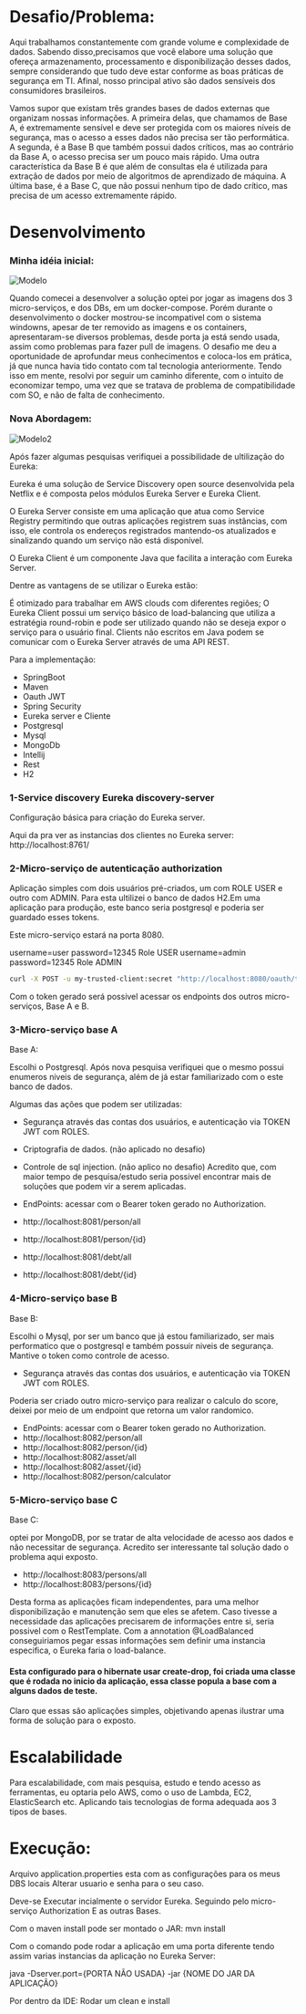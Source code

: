 # Desafio/Problema:
Aqui trabalhamos constantemente com grande volume e complexidade de dados. Sabendo disso,precisamos que você elabore uma solução que ofereça armazenamento, processamento e disponibilização desses dados, sempre considerando que tudo deve estar conforme as boas práticas de segurança em TI. Afinal, nosso principal ativo são dados sensíveis dos consumidores brasileiros.

Vamos supor que existam três grandes bases de dados externas que organizam nossas informações. A primeira delas, que chamamos de Base A, é extremamente sensível e deve ser protegida com os maiores níveis de segurança, mas o acesso a esses dados não precisa ser tão performática. A segunda, é a Base B que também possui dados críticos, mas ao contrário da Base A, o acesso precisa ser um pouco mais rápido. Uma outra característica da Base B é que além de consultas ela é utilizada para extração de dados por meio de algoritmos de aprendizado de máquina. A última base, é a Base C, que não possui nenhum tipo de dado crítico, mas precisa de um acesso extremamente rápido.

# Desenvolvimento

### Minha idéia inicial:

<img src="https://github.com/LuanMaia123/desafio/blob/master/8721%20%5BConvertido%5D-01.jpg" alt="Modelo" style="max-width:100%;">

Quando comecei a desenvolver a solução optei por jogar as imagens dos 3 micro-serviços, e dos DBs, em um docker-compose. Porém durante o desenvolvimento o docker mostrou-se incompativel com o sistema windowns, apesar de ter removido as imagens e os containers, apresentaram-se diversos problemas, desde porta ja está sendo usada, assim como problemas para fazer pull de imagens. 
O desafio me deu a oportunidade de aprofundar meus conhecimentos e coloca-los em prática, já que nunca havia tido contato com tal tecnologia anteriormente. Tendo isso em mente, resolvi por seguir um caminho diferente, com o intuito de economizar tempo, uma vez que se tratava de problema de compatibilidade com SO, e não de falta de conhecimento.

### Nova Abordagem:

<img src="https://github.com/LuanMaia123/desafio/blob/master/NOVO-01.jpg" alt="Modelo2" style="max-width:100%;">

Após fazer algumas pesquisas verifiquei a possibilidade de ultilização do Eureka:

Eureka é uma solução de Service Discovery open source desenvolvida pela Netflix e é composta pelos módulos Eureka Server e Eureka Client.   

O Eureka Server consiste em uma aplicação que atua como Service Registry permitindo que outras aplicações registrem suas instâncias, com isso,  ele controla os endereços registrados mantendo-os atualizados e sinalizando quando um serviço não está disponível.

O Eureka Client é um componente Java que facilita a interação com Eureka Server.

Dentre as vantagens de se utilizar o Eureka estão: 

É otimizado para trabalhar em AWS clouds com diferentes regiões;
O Eureka Client possui um serviço básico de load-balancing que utiliza a estratégia round-robin e pode ser utilizado quando não se deseja expor o serviço para o usuário final.
Clients não escritos em Java podem se comunicar com o Eureka Server através de uma API REST.

Para a implementação:
- SpringBoot
- Maven
- Oauth JWT
- Spring Security
- Eureka server e Cliente
- Postgresql
- Mysql
- MongoDb
- Intellij
- Rest
- H2

### 1-Service discovery Eureka discovery-server
Configuração básica para criação do Eureka server.

Aqui da pra ver as instancias dos clientes no Eureka server:
http://localhost:8761/

### 2-Micro-serviço de autenticação  authorization
Aplicação simples com dois usuários pré-criados, um com ROLE USER e outro com ADMIN. Para esta ultilizei o banco de dados H2.Em uma aplicação para produção, este banco seria postgresql e poderia ser guardado esses tokens.

Este micro-serviço estará na porta 8080.

username=user password=12345 Role USER
username=admin password=12345 Role ADMIN

```bash
curl -X POST -u my-trusted-client:secret "http://localhost:8080/oauth/token?grant_type=password&username=user&password=12345"
```
Com o token gerado será possivel acessar os endpoints dos outros micro-serviços, Base A e B.

### 3-Micro-serviço base A
Base A:

Escolhi o Postgresql. Após nova pesquisa verifiquei que o mesmo possui enumeros niveis de segurança, além de já estar familiarizado com o este banco de dados.

Algumas das ações que podem ser utilizadas:
- Segurança através das contas dos usuários, e autenticação via TOKEN JWT com ROLES.
- Criptografia de dados. (não aplicado no desafio)
- Controle de sql injection. (não aplico no desafio)
Acredito que, com maior tempo de pesquisa/estudo seria possivel encontrar mais de soluções que podem vir a serem aplicadas.

- EndPoints: acessar com o Bearer token gerado no Authorization.
- http://localhost:8081/person/all
- http://localhost:8081/person/{id}
- http://localhost:8081/debt/all
- http://localhost:8081/debt/{id}

### 4-Micro-serviço base B

Base B:

Escolhi o Mysql, por ser um banco que já estou familiarizado, ser mais performatico que o postgresql e também possuir niveis de segurança. Mantive o token como controle de acesso. 

- Segurança através das contas dos usuários, e autenticação via TOKEN JWT com ROLES.

Poderia ser criado outro micro-serviço para realizar o calculo do score, deixei por meio de um endpoint que retorna um valor randomico.

- EndPoints: acessar com o Bearer token gerado no Authorization.
- http://localhost:8082/person/all
- http://localhost:8082/person/{id}
- http://localhost:8082/asset/all
- http://localhost:8082/asset/{id}
- http://localhost:8082/person/calculator

### 5-Micro-serviço base C

Base C:

optei por MongoDB, por se tratar de alta velocidade de acesso aos dados e não necessitar de segurança. Acredito ser interessante tal solução dado o problema aqui exposto.

- http://localhost:8083/persons/all
- http://localhost:8083/persons/{id}

Desta forma as aplicações ficam independentes, para uma melhor disponibilização e manutenção sem que eles se afetem.
Caso tivesse a necessidade das aplicações precisarem de informações entre si, seria possivel com o RestTemplate. Com a annotation @LoadBalanced conseguiriamos pegar essas informações sem definir uma instancia especifica, o Eureka faria o load-balance.

#### Esta configurado para o hibernate usar create-drop, foi criada uma classe que é rodada no inicio da aplicação, essa classe popula a base com a alguns dados de teste.

Claro que essas são aplicações simples, objetivando apenas ilustrar uma forma de solução para o exposto.


# Escalabilidade

Para escalabilidade, com mais pesquisa, estudo e tendo acesso as ferramentas, eu optaria pelo AWS, como o uso de Lambda, EC2, ElasticSearch etc. Aplicando tais tecnologias de forma adequada aos 3 tipos de bases.



# Execução:
Arquivo application.properties esta com as configurações para os meus DBS locais
Alterar usuario e senha para o seu caso.

Deve-se Executar incialmente o servidor Eureka.
Seguindo pelo micro-serviço Authorization
E as outras Bases.

Com o maven install pode ser montado o JAR:
mvn install

Com o comando pode rodar a aplicação em uma porta diferente tendo assim varias 
instancias da aplicação no Eureka Server:

java -Dserver.port={PORTA NÃO USADA} -jar {NOME DO JAR DA APLICAÇÃO}

Por dentro da IDE: 
Rodar um clean e install 




